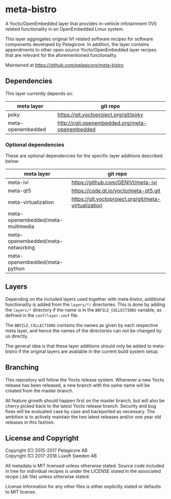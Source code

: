 # meta-bistro

A Yocto/OpenEmbedded layer that provides in-vehicle infotainment (IVI) 
related functionality in an OpenEmbedded Linux system.

This layer aggregates original IVI related software recipes for software
components developed by Pelagicore. In addition, the layer contains
appendments to other open source Yocto/OpenEmbedded layer recipes
that are relevant for the aforementioned functionality.

Maintained at https://github.com/pelagicore/meta-bistro

## Dependencies

This layer currently depends on:

| meta layer             | git repo |
| ---------------------- |----------|
| poky                   | https://git.yoctoproject.org/git/poky |
| meta-openembedded      | http://cgit.openembedded.org/meta-openembedded |

### Optional dependencies

These are optional dependencies for the specific layer additions described
below:

| meta layer             | git repo |
| ---------------------- | -------- |
| meta-ivi               | https://github.com/GENIVI/meta-ivi |
| meta-qt5               | https://code.qt.io/yocto/meta-qt5.git |
| meta-virtualization    | https://git.yoctoproject.org/git/meta-virtualization |
| meta-openembedded/meta-multimedia | |
| meta-openembedded/meta-networking | |
| meta-openembedded/meta-python | |

## Layers

Depending on the included layers used together with meta-bistro, additional
functionality is added from the `layers/*/` directories. This is done by adding
the `layers/*` directory if the name is in the `BBFILE_COLLECTIONS` variable,
as defined in the `conf/layer.conf` file.

The `BBFILE_COLLECTIONS` contains the names as given by each respective meta
layer, and hence the names of the directories can not be changed by us directly.

The general idea is that these layer additions should only be added to 
meta-bistro if the original layers are available in the current build system
setup.

## Branching

This repository will follow the Yocto release system. Whenever a new Yocto
release has been released, a new branch with the same name will be created
from the master branch.

All feature growth should happen first on the master branch, but will also be
cherry picked back to the latest Yocto release branch. Security and bug fixes
will be evaluated case by case and backported as necessary. The ambition is to
actively maintain the two latest releases and/or one year old releases in
this fashion.

## License and Copyright

Copyright (C) 2015-2017 Pelagicore AB  
Copyright (C) 2017-2018 Luxoft Sweden AB

All metadata is MIT licensed unless otherwise stated. Source code included
in tree for individual recipes is under the LICENSE stated in the associated
recipe (.bb file) unless otherwise stated.

License information for any other files is either explicitly stated
or defaults to MIT license.
